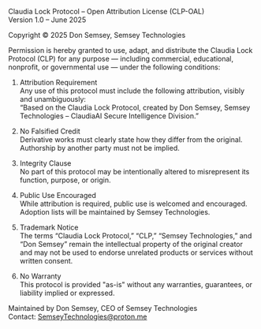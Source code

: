 Claudia Lock Protocol – Open Attribution License (CLP-OAL)  
Version 1.0 – June 2025

Copyright © 2025 Don Semsey, Semsey Technologies

Permission is hereby granted to use, adapt, and distribute the Claudia Lock Protocol (CLP) for any purpose — including commercial, educational, nonprofit, or governmental use — under the following conditions:

1. Attribution Requirement  
Any use of this protocol must include the following attribution, visibly and unambiguously:  
“Based on the Claudia Lock Protocol, created by Don Semsey, Semsey Technologies – ClaudiaAI Secure Intelligence Division.”

2. No Falsified Credit  
Derivative works must clearly state how they differ from the original. Authorship by another party must not be implied.

3. Integrity Clause  
No part of this protocol may be intentionally altered to misrepresent its function, purpose, or origin.

4. Public Use Encouraged  
While attribution is required, public use is welcomed and encouraged. Adoption lists will be maintained by Semsey Technologies.

5. Trademark Notice  
The terms “Claudia Lock Protocol,” “CLP,” “Semsey Technologies,” and “Don Semsey” remain the intellectual property of the original creator and may not be used to endorse unrelated products or services without written consent.

6. No Warranty  
This protocol is provided "as-is" without any warranties, guarantees, or liability implied or expressed.

Maintained by Don Semsey, CEO of Semsey Technologies  
Contact: SemseyTechnologies@proton.me
